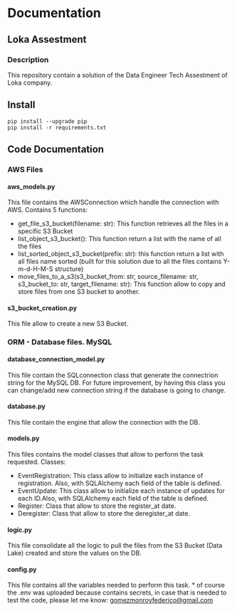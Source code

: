 # Documentation
## Loka Assestment

### Description

This repository contain a solution of the Data Engineer Tech Assestment of Loka company.


## Install

    pip install --upgrade pip
    pip install -r requirements.txt

## Code Documentation

### AWS Files

#### aws_models.py
This file contains the AWSConnection which handle the connection with AWS.
Contains 5 functions:
- get_file_s3_bucket(filename: str): This function retrieves all the files in a specific S3 Bucket
- list_object_s3_bucket(): This function return a list with the name of all the files
- list_sorted_object_s3_bucket(prefix: str): this function return a list with all files name sorted (built for this solution due to all the files contains Y-m-d-H-M-S structure)
- move_files_to_a_s3(s3_bucket_from: str, source_filename: str, s3_bucket_to: str, target_filename: str): This function allow to copy and store files from one S3 bucket to another.

#### s3_bucket_creation.py
This file allow to create a new S3 Bucket.

### ORM - Database files. MySQL

#### database_connection_model.py
This file contain the SQLconnection class that generate the connectrion string for the MySQL DB. For future improvement, by having this class you can change/add new connection string if the database is going to change.

#### database.py
This file contain the engine that allow the connection with the DB.

#### models.py
This files contains the model classes that allow to perform the task requested.
Classes:
- EventRegistration: This class allow to initialize each instance of registration. Also, with SQLAlchemy each field of the table is defined.
- EventUpdate: This class allow to initialize each instance of updates for each ID.Also, with SQLAlchemy each field of the table is defined.
- Register: Class that allow to store the register_at date.
- Deregister: Class that allow to store the deregister_at date.

#### logic.py
This file consolidate all the logic to pull the files from the S3 Bucket (Data Lake) created and store the values on the DB.

#### config.py
This file contains all the variables needed to perform this task. * of course the .env was uploaded because contains secrets, in case that is needed to test the code, please let me know: gomezmonroyfederico@gmail.com

